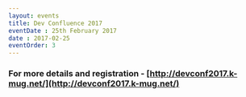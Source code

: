 ```yaml
---
layout: events
title: Dev Confluence 2017
eventDate : 25th February 2017
date : 2017-02-25
eventOrder: 3
---
```

### For more details and registration - [http://devconf2017.k-mug.net/](http://devconf2017.k-mug.net/)